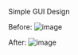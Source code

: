 Simple GUI Design

Before: ![image](https://github.com/nothappenhere/Tubes-PCD-BananaRipenessDetection/assets/139673420/50c7f5d0-c27b-44bd-b477-a0f4542a3f68)

After: ![image](https://github.com/nothappenhere/Tubes-PCD-BananaRipenessDetection/assets/139673420/374275f5-fe64-49f9-965d-83b0bd0bc4b8)
